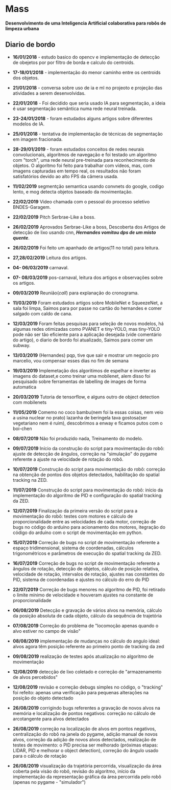 
# Mass

 **Desenvolvimento de uma Inteligencia Artificial colaborativa para robôs de limpeza urbana**
 
## Diario de bordo

* **16/01/2018** - estudo basico do opencv e implementação de detecção de obejetos por por filtro de borda e calculo do centroids.

* **17-18/01/2018** - implementação do menor caminho entre os centroids dos objetos.

* **21/01/2018** - conversa sobre uso de ia e ml no projeoto e projeção das atividades a serem desenvolvidas.

* **22/01/2018** - Foi decidido que seria usado IA para segmentação, a ideia é usar segmentação semântica numa rede neural treinada.

* **23-24/01/2018** - foram estudados alguns artigos sobre diferentes modelos de IA.

* **25/01/2018** - tentativa de implementação de técnicas de segmentação em imagem fracionada.

* **28-29/01/2019** - foram estudados conceitos de redes neurais convolucionais, algoritmos de navegação e foi testado um algoritmo com "torch", uma rede neural pre-treinada para reconhecimento de objetos. O algoritmo foi feito para trabalhar com vídeos, mas, com imagens capturadas em tempo real, os resultados não foram satisfatórios devido ao alto FPS da câmera usada.

* **11/02/2019** segmentção semantica usando convnets do google, codigo lento, e mog detecta objetos baseado da movimentação.

* **22/02/2019** Video chamada com o pessoal do processo seletivo BNDES-Garagem.

* **22/02/2019** Pitch Serbrae-Like a boss.

* **26/02/2019** Aprovados Serbrae-Like a boss, Descoberta dos Artigos de detecção de lixo usando cnn, **_Hernandes vomitou dps de um misto quente_**.

* **26/02/2019** Foi feito um apanhado de artigos(11 no total) para leitura.

* **27,28/02/2019** Leitura dos artigos.

* **04- 06/03/2019** carnaval.

* **07- 08/03/2019** pos-carnaval, leitura dos artigos e observações sobre os artigos.

* **09/03/2019** Reunião(_call_) para explanação do cronograma.

* **11/03/2019** Foram estudados artigos sobre MobileNet e SqueezeNet, a sala foi limpa, Saimos para por passe no cartão do hernandes e comer salgado com caldo de cana. 

* **12/03/2019** Foram feitas pesquisas para seleção de novos modelos, há algumas redes otimizadas como PVANET e tiny-YOLO, mas tiny-YOLO pode não ser tão eficiente para a aplicação desejada (vide comentário do artigo), o diario de bordo foi atualizado, Saimos para comer um subway. 

* **13/03/2019** (Hernandes) pqp, tive que sair e mostrar um negocio pro marcelio, vou compensar esses dias no fim de semana

* **19/03/2019** Implemetação dos algoritimos de espelhar e inverter as imagens do dataset,e como treinar uma mobilenet, alem disso foi pesquisado sobre ferramentas de labelling de images de forma automatica

* **20/03/2019** Tutoria de tensorflow, e alguns outro de object detection com mobilenets

* **11/05/2019** Comemo no coco bambu(nem foi la essas coisas, nem veio a usina nuclear no prato) lazanha de beringela tava gostosa(ser vegetariano nem é ruim), descobrimos a enway e ficamos putos com o boi-chen


* **08/07/2019** Não foi produzido nada, Treinamento do modelo.


* **09/07/2019** Início da construção do script para movimentação do robô: ajuste de detecção de ângulos, correção na "simulação" do pygame referente a ajuste na velocidade de rotação do robô.

* **10/07/2019** Construção do script para movimentação do robô: correção na obtenção de pontos dos objetos detectados, habilitação do spatial tracking na ZED.

* **11/07/2019** Construção do script para movimentação do robô: início da implementação do algoritmo de PID e configuração do spatial tracking da ZED.

* **12/07/2019** Finalização da primeira versão do script para a movimentação do robô: testes com motores e cálculo de proporcionalidade entre as velocidades de cada motor, correção de bugs no código do arduíno para acionamento dos motores, itegração do código do arduíno com o script de movimentação em python.

* **15/07/2019** Correção de bugs no script de movimentação referente a espaço tridimensional, sistema de coordenadas, cálculos trigonométricos e parâmetros de execução do spatial tracking da ZED.

* **16/07/2019** Correção de bugs no script de movimentação referente a ângulos de rotação, detecção de objetos, cálculo de posição relativa, velocidade de rotação, intervalos de rotação, ajustes nas constantes do PID, sistema de coordenadas e ajustes no cálculo do erro do PID

* **22/07/2019** Correção de bugs menores no algoritmo de PID, foi retirado o limite mínimo de velocidade e houveram ajustes na constante de proporcionalidade

* **06/08/2019** Detecção e gravação de vários alvos na memória, cálculo da posição absoluta de cada objeto, cálculo da sequência de trajetória

* **07/08/2019** Correção do problema de "locomoção apenas quando o alvo estiver no campo de visão"

* **08/08/2019** implementação de mudanças no cálculo do angulo ideal: alvos agora têm posição referente ao primeiro ponto de tracking da zed

* **09/08/2019** realização de testes após atualização no algoritmo de movimentação

* **12/08/2019** detecção de lixo coletado e correção de "armazenamento de alvos percebidos"

* **12/08/2019** revisão e correção debugs simples no código, o "tracking" foi refeito: apenas uma verificação para pequenas alterações na posição do objeto detectado

* **26/08/2019** corrigindo bugs referentes a gravação de novos alvos na memória e localização de pontos negativos: correção no cálculo de arcotangente para alvos detectados

* **26/08/2019** correção na localização de alvos em pontos negativos, centralização do robô na janela do pygame, adição manual de novos alvos, correção da adição de novos alvos detectados, realização de testes de movimento: o PID precisa ser melhorado (próximas etapas: LIDAR, PID e melhorar o object detection), correção do ângulo usado para o cálculo de rotação


* **26/08/2019** visualização da trajetória percorrida, visualização da área coberta pela visão do robô, revisão do algoritmo, início da implementação da representação gráfica da área percorrida pelo robô (apenas no pygame - "simulador")
